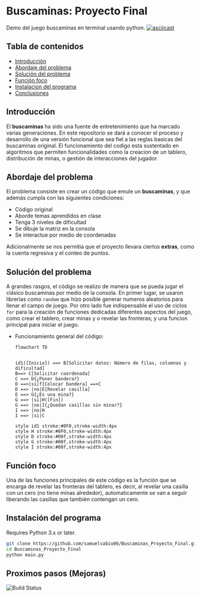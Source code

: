 # Buscaminas: Proyecto Final
Demo del juego buscaminas en terminal usando python.
[![asciicast](https://asciinema.org/a/706504.svg)](https://asciinema.org/a/706504)

## Tabla de contenidos
  - [Introducción](#introducción)
  - [Abordaje del problema](#abordaje-del-problema)
  - [Solución del problema](#solución-del-problema)
  - [Función foco](#función-foco)
  - [Instalacion del programa](#instalación-del-programa)
  - [Conclusiones](#conclusiones)

## Introducción
El **buscaminas** ha sido una fuente de entretenimiento que ha marcado varias generaciones. En este repositorio se dará a conocer el proceso y desarrollo de una versión funcional que sea fiel a las reglas basicas del buscaminas original. El funcionamiento del codigo esta sustentado en algoritmos que permiten funcionalidades como la creacion de un tablero, distribución de minas, o gestión de interacciones del jugador.
## Abordaje del problema
El problema consiste en crear un código que emule un **buscaminas**, y que además cumpla con las siguientes condiciones:
  - Código original
  - Aborde temas aprendidos en clase
  - Tenga 3 niveles de dificultad
  - Se dibuje la matriz en la consola
  - Se interactue por medio de coordenadas
    
Adicionalmente se nos permitia que el proyecto llevara ciertos **extras**, como la cuenta regresiva y el conteo de puntos.
## Solución del problema
A grandes rasgos, el código se realizo de manera que se pueda jugar el clásico buscaminas por medio de la consola. En primer lugar, se usaron librerias como ```random```  que hizo posible generar numeros aleatorios para llenar el campo de juego. Por otro lado fue indispensable el uso de ciclos ```for``` para la creación de funciones dedicadas diferentes aspectos del juego, como crear el tablero, crear minas y o revelar las fronteras; y una funcion principal para iniciar el juego.

- Funcionamiento general del código:
  ```mermaid
  flowchart TD


  id1([Inicio]) ==> B[Solicitar datos: Número de filas, columnas y dificultad]
  B==> C[Solicitar coordenada]
  C ==> D{¿Poner bandera?}
  D ==>|si|f[Colocar bandera] ==>C 
  D ==> |no|E[Revelar casilla]
  E ==> G{¿Es una mina?}
  G ==> |si|H([Fin])
  G ==> |no|I{¿Quedan casillas sin minar?}
  I ==> |no|H
  I ==> |si|C
  
  style id1 stroke:#0F0,stroke-width:4px
  style H stroke:#0F0,stroke-width:4px
  style D stroke:#00f,stroke-width:4px
  style G stroke:#00f,stroke-width:4px
  style I stroke:#00f,stroke-width:4px

  ```

## Función foco

Una de las funciones principales de este código es la función que se encarga de revelar las fronteras del tablero, es decir, al revelar una casilla con un cero (no tiene minas alrededor), automaticamente se van a seguir liberando las casillas que también contengan un cero.



## Instalación del programa
Requires Python 3.x or later.

```sh
git clone https://github.com/samuelsabio06/Buscaminas_Proyecto_Final.git
cd Buscaminas_Proyecto_Final
python main.py
```

## Proximos pasos (Mejoras)
![Build Status](https://img.shields.io/badge/build-passing-brightgreen)





